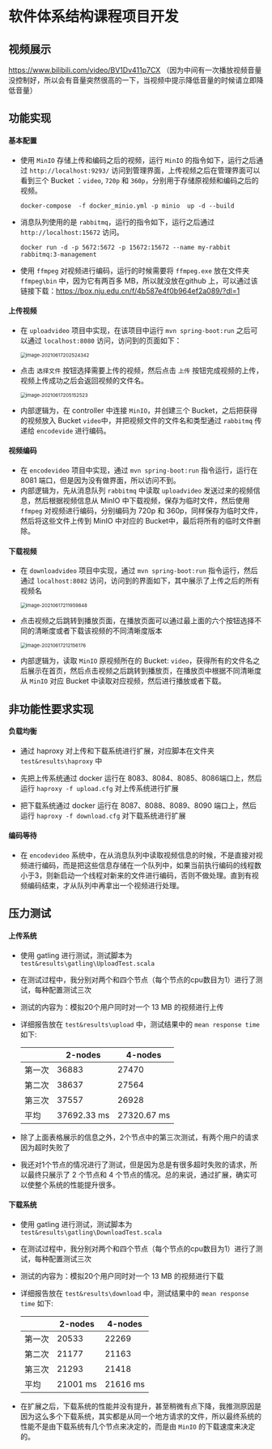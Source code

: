 # 软件体系结构课程项目开发



## 视频展示

https://www.bilibili.com/video/BV1Dv411p7CX （因为中间有一次播放视频音量没控制好，所以会有音量突然很高的一下，当视频中提示降低音量的时候请立即降低音量）



## 功能实现

#### 基本配置

* 使用 `MinIO` 存储上传和编码之后的视频，运行 `MinIO` 的指令如下，运行之后通过 `http://localhost:9293/` 访问到管理界面，上传视频之后在管理界面可以看到三个 Bucket ：`video`, `720p` 和 `360p`，分别用于存储原视频和编码之后的视频。

  ```
  docker-compose  -f docker_minio.yml -p minio  up -d --build
  ```

* 消息队列使用的是 `rabbitmq`，运行的指令如下，运行之后通过 `http://localhost:15672` 访问。

  ```
  docker run -d -p 5672:5672 -p 15672:15672 --name my-rabbit rabbitmq:3-management
  ```

* 使用 `ffmpeg` 对视频进行编码，运行的时候需要将 `ffmpeg.exe` 放在文件夹 `ffmpeg\bin` 中，因为它有两百多 MB，所以就没放在github 上，可以通过该链接下载：https://box.nju.edu.cn/f/4b587e4f0b964ef2a089/?dl=1



#### 上传视频

* 在 `uploadvideo` 项目中实现，在该项目中运行 `mvn spring-boot:run` 之后可以通过 `localhost:8080` 访问，访问到的页面如下：

  <img src="C:\Users\hwx\AppData\Roaming\Typora\typora-user-images\image-20210617202524342.png" alt="image-20210617202524342" style="zoom:67%;" />

* 点击 `选择文件` 按钮选择需要上传的视频，然后点击 `上传` 按钮完成视频的上传，视频上传成功之后会返回视频的文件名。

  <img src="C:\Users\hwx\AppData\Roaming\Typora\typora-user-images\image-20210617205152523.png" alt="image-20210617205152523" style="zoom:67%;" />

* 内部逻辑为，在 controller 中连接 `MinIO`，并创建三个 Bucket，之后把获得的视频放入 Bucket `video`中，并把视频文件的文件名和类型通过 `rabbitmq` 传递给 `encodevide` 进行编码。



#### 视频编码

* 在 `encodevideo` 项目中实现，通过 `mvn spring-boot:run` 指令运行，运行在 8081 端口，但是因为没有做界面，所以访问不到。
* 内部逻辑为，先从消息队列 `rabbitmq` 中读取 `uploadvideo` 发送过来的视频信息，然后根据视频信息从 MinIO 中下载视频，保存为临时文件，然后使用 `ffmpeg` 对视频进行编码，分别编码为 720p 和 360p，同样保存为临时文件，然后将这些文件上传到 MinIO 中对应的 Bucket中，最后将所有的临时文件删除。



#### 下载视频

* 在 `downloadvideo` 项目中实现，通过 `mvn spring-boot:run` 指令运行，然后通过 `localhost:8082` 访问，访问到的界面如下，其中展示了上传之后的所有视频名

  <img src="C:\Users\hwx\AppData\Roaming\Typora\typora-user-images\image-20210617211959848.png" alt="image-20210617211959848" style="zoom:67%;" />

* 点击视频之后跳转到播放页面，在播放页面可以通过最上面的六个按钮选择不同的清晰度或者下载该视频的不同清晰度版本

  <img src="C:\Users\hwx\AppData\Roaming\Typora\typora-user-images\image-20210617212156176.png" alt="image-20210617212156176" style="zoom:67%;" />

* 内部逻辑为，读取 `MinIO` 原视频所在的 Bucket: `video`，获得所有的文件名之后展示在首页，然后点击视频之后跳转到播放页，在播放页中根据不同清晰度从 `MinIO` 对应 Bucket 中读取对应视频，然后进行播放或者下载。



## 非功能性要求实现

#### 负载均衡

* 通过 haproxy 对上传和下载系统进行扩展，对应脚本在文件夹 `test&results\haproxy` 中

* 先把上传系统通过 docker 运行在 8083、8084、8085、8086端口上，然后运行 `haproxy -f upload.cfg` 对上传系统进行扩展

* 把下载系统通过 docker 运行在 8087、8088、8089、8090 端口上，然后运行 `haproxy -f download.cfg` 对下载系统进行扩展

  

#### 编码等待

* 在 `encodevideo` 系统中，在从消息队列中读取视频信息的时候，不是直接对视频进行编码，而是把这些信息存储在一个队列中，如果当前执行编码的线程数小于3，则新启动一个线程对新来的文件进行编码，否则不做处理。直到有视频编码结束，才从队列中再拿出一个视频进行处理。



## 压力测试

#### 上传系统

* 使用 gatling 进行测试，测试脚本为 `test&results\gatling\UploadTest.scala`

* 在测试过程中，我分别对两个和四个节点（每个节点的cpu数目为1）进行了测试，每种配置测试三次

* 测试的内容为：模拟20个用户同时对一个 13 MB 的视频进行上传

* 详细报告放在 `test&results\upload` 中，测试结果中的 ` mean response time ` 如下: 

  |        | 2-nodes     | 4-nodes     |
  | ------ | ----------- | ----------- |
  | 第一次 | 36883       | 27470       |
  | 第二次 | 38637       | 27564       |
  | 第三次 | 37557       | 26928       |
  | 平均   | 37692.33 ms | 27320.67 ms |

* 除了上面表格展示的信息之外，2个节点中的第三次测试，有两个用户的请求因为超时失败了

* 我还对1个节点的情况进行了测试，但是因为总是有很多超时失败的请求，所以最终只展示了 2 个节点和 4 个节点的情况。总的来说，通过扩展，确实可以使整个系统的性能提升很多。



#### 下载系统

* 使用 gatling 进行测试，测试脚本为 `test&results\gatling\DownloadTest.scala`

* 在测试过程中，我分别对两个和四个节点（每个节点的cpu数目为1）进行了测试，每种配置测试三次

* 测试的内容为：模拟20个用户同时对一个 13 MB 的视频进行下载

* 详细报告放在 `test&results\download` 中，测试结果中的 ` mean response time ` 如下: 

  |        | 2-nodes  | 4-nodes  |
  | ------ | -------- | -------- |
  | 第一次 | 20533    | 22269    |
  | 第二次 | 21177    | 21163    |
  | 第三次 | 21293    | 21418    |
  | 平均   | 21001 ms | 21616 ms |

* 在扩展之后，下载系统的性能并没有提升，甚至稍微有点下降，我推测原因是因为这么多个下载系统，其实都是从同一个地方请求的文件，所以最终系统的性能不是由下载系统有几个节点来决定的，而是由 `MinIO` 的下载速度来决定的。